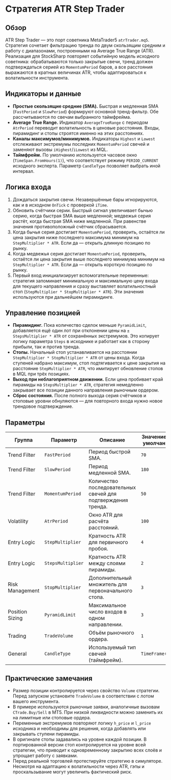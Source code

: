 # Стратегия ATR Step Trader

## Обзор
ATR Step Trader — это порт советника MetaTrader5 `atrTrader.mq5`. Стратегия сочетает фильтрацию тренда по двум скользящим средним и работу с диапазонами, построенными на Average True Range (ATR). Реализация для StockSharp повторяет событийную модель исходного советника: обрабатываются только закрытые свечи, тренд должен подтверждаться серией из `MomentumPeriod` баров, а все расстояния выражаются в кратных величинах ATR, чтобы адаптироваться к волатильности инструмента.

## Индикаторы и данные
- **Простые скользящие средние (SMA).** Быстрая и медленная SMA (`FastPeriod` и `SlowPeriod`) формируют основной тренд-фильтр. Обе рассчитываются по свечам выбранного таймфрейма.
- **Average True Range.** Индикатор `AverageTrueRange` с периодом `AtrPeriod` переводит волатильность в ценовые расстояния. Входы, пирамидинг и стопы строятся именно на этих расстояниях.
- **Каналы максимумов/минимумов.** Индикаторы `Highest` и `Lowest` отслеживают экстремумы последних `MomentumPeriod` свечей и заменяют вызовы `iHighest`/`iLowest` из MQL.
- **Таймфрейм.** По умолчанию используется часовое окно (`TimeSpan.FromHours(1)`), что соответствует режиму `PERIOD_CURRENT` исходного эксперта. Параметр `CandleType` позволяет выбрать иной интервал.

## Логика входа
1. Дождаться закрытия свечи. Незавершённые бары игнорируются, как и в исходном `OnTick` с проверкой `iTime`.
2. Обновить счётчики серии. Быстрый сигнал увеличивает бычью серию, когда быстрая SMA выше медленной; медвежья серия растёт, когда быстрая SMA ниже медленной. При равенстве значения противоположный счётчик сбрасывается.
3. Когда бычья серия достигает `MomentumPeriod`, проверить, остаётся ли цена закрытия ниже последнего максимума минимум на `StepMultiplier * ATR`. Если да — открыть длинную позицию по рынку.
4. Когда медвежья серия достигает `MomentumPeriod`, проверить, остаётся ли цена закрытия выше последнего минимума минимум на `StepMultiplier * ATR`. Если да — открыть короткую позицию по рынку.
5. Первый вход инициализирует вспомогательные переменные: стратегия запоминает минимальную и максимальную цену входа для текущего направления и сразу выставляет волатильностный стоп (`StepMultiplier * StopMultiplier * ATR`). Эти значения используются при дальнейшем пирамидинге.

## Управление позицией
- **Пирамидинг.** Пока количество сделок меньше `PyramidLimit`, добавляется ещё один лот при отклонении цены на `± StepsMultiplier * ATR` от сохранённых экстремумов. Это копирует логику параметра `Steps` в исходнике и работает как в сторону прибыли, так и против тренда.
- **Стопы.** Начальный стоп устанавливается на расстоянии `StepMultiplier * StopMultiplier * ATR` от цены входа. Когда ступеней набрано максимум, стоп подтягивается к цене закрытия на расстояние `StepMultiplier * ATR`, что имитирует обновление стопов в MQL при трёх позициях.
- **Выход при неблагоприятном движении.** Если цена пробивает край пирамиды на `StepsMultiplier * ATR`, стратегия немедленно закрывает все позиции данного направления рыночным ордером.
- **Сброс состояния.** После полного выхода серия счётчиков и стоповые уровни обнуляются — для повторного входа нужно новое трендовое подтверждение.

## Параметры
| Группа | Параметр | Описание | Значение по умолчанию |
| --- | --- | --- | --- |
| Trend Filter | `FastPeriod` | Период быстрой SMA. | `70` |
| Trend Filter | `SlowPeriod` | Период медленной SMA. | `180` |
| Trend Filter | `MomentumPeriod` | Количество последовательных свечей для подтверждения тренда. | `50` |
| Volatility | `AtrPeriod` | Окно ATR для расчёта расстояний. | `100` |
| Entry Logic | `StepMultiplier` | Кратность ATR для первичного пробоя. | `4` |
| Entry Logic | `StepsMultiplier` | Кратность ATR между слоями пирамиды. | `2` |
| Risk Management | `StopMultiplier` | Дополнительный множитель для первоначального стопа. | `3` |
| Position Sizing | `PyramidLimit` | Максимальное число входов в одном направлении. | `3` |
| Trading | `TradeVolume` | Объём рыночного ордера. | `1` |
| General | `CandleType` | Используемый тип свечей (таймфрейм). | `TimeFrame(1h)` |

## Практические замечания
- Размер позиции контролируется через свойство `Volume` стратегии. Перед запуском установите `TradeVolume` в соответствии с лотом вашего инструмента.
- В примере используются рыночные заявки, аналогичные вызовам `CTrade.Buy/Sell` в MT5. При низкой ликвидности можно заменить их на лимитные или стоповые ордера.
- Переменные экстремумов повторяют логику `h_price` и `l_price` исходника и необходимы для решения, когда добавлять или закрывать ступени пирамиды.
- В оригинале стопы задавались на уровне каждой позиции. В портированной версии стоп контролируется на уровне всей стратегии, что приводит к одновременному закрытию всех слоёв и упрощает работу с заявками.
- Перед реальной торговлей протестируйте стратегию в симуляторе. Несмотря на адаптацию к волатильности через ATR, гэпы и проскальзывание могут увеличить фактический риск.
